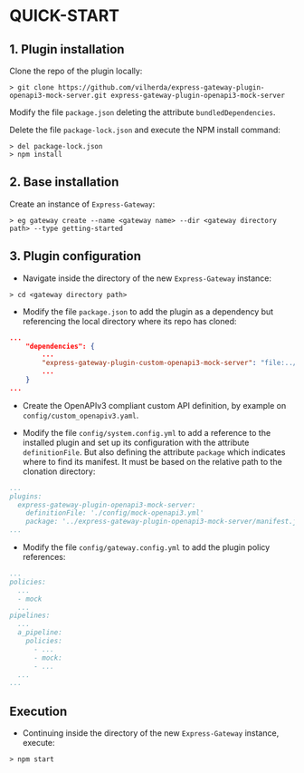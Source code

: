 # QUICK-START

## 1. Plugin installation

Clone the repo of the plugin locally:

```shell
> git clone https://github.com/vilherda/express-gateway-plugin-openapi3-mock-server.git express-gateway-plugin-openapi3-mock-server
```

Modify the file `package.json` deleting the attribute `bundledDependencies`.

Delete the file `package-lock.json` and execute the NPM install command:

```shell
> del package-lock.json
> npm install
```

## 2. Base installation

Create an instance of `Express-Gateway`:

```shell
> eg gateway create --name <gateway name> --dir <gateway directory path> --type getting-started
```

## 3. Plugin configuration

- Navigate inside the directory of the new `Express-Gateway` instance:

```shell
> cd <gateway directory path>
```

- Modify the file `package.json` to add the plugin as a dependency but referencing the local directory where its repo has cloned:

```json
...
    "dependencies": {
        ...
        "express-gateway-plugin-custom-openapi3-mock-server": "file:../express-gateway-plugin-custom-openapi3-mock-server",
        ...
    }
...
```

- Create the OpenAPIv3 compliant custom API definition, by example on `config/custom_openapiv3.yaml`.

- Modify the file `config/system.config.yml` to add a reference to the installed plugin and set up its configuration with the attribute `definitionFile`. But also defining the attribute `package` which indicates where to find its manifest. It must be based on the relative path to the clonation directory:

```yaml
...
plugins:
  express-gateway-plugin-openapi3-mock-server:
    definitionFile: './config/mock-openapi3.yml'
    package: '../express-gateway-plugin-openapi3-mock-server/manifest.js'
...
```

- Modify the file `config/gateway.config.yml` to add the plugin policy references:

```yaml
...
policies:
  ...
  - mock
  ...
pipelines:
  ...
  a_pipeline:
    policies:
      - ...
      - mock:
      - ...
  ...
...
```

## Execution

- Continuing inside the directory of the new `Express-Gateway` instance, execute:

```shell
> npm start
```
